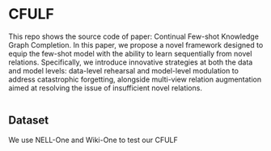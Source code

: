 # CFULF
This repo shows the source code of paper: Continual Few-shot Knowledge Graph Completion. In this paper, we propose a novel framework designed to equip the few-shot model with the ability to learn sequentially from novel relations. Specifically, we introduce innovative strategies at
both the data and model levels: data-level rehearsal and model-level
modulation to address catastrophic forgetting, alongside multi-view
relation augmentation aimed at resolving the issue of insufficient
novel relations.

![]()
## Dataset

We use NELL-One and Wiki-One to test our CFULF
